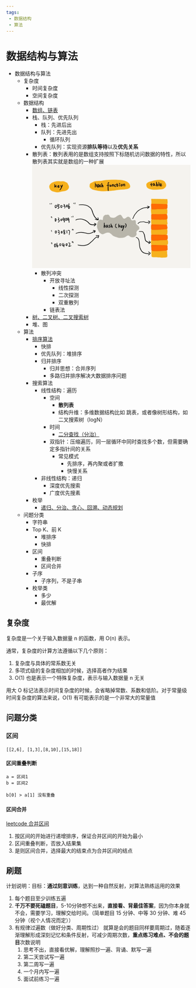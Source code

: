 ```yaml
---
tags:
 - 数据结构
 - 算法
---
```


# 数据结构与算法

- 数据结构与算法
  - 复杂度
    - 时间复杂度
    - 空间复杂度
  - 数据结构
    - [数组、链表](./底层存储结构：数组、链表.md)
    - 栈、队列、优先队列
      - 栈：先进后出
      - 队列：先进先出
        - 循环队列
      - 优先队列：实现资源**排队等待**以及**优先关系**
    - 散列表：散列表用的是数组支持按照下标随机访问数据的特性，所以散列表其实就是数组的一种扩展
      ![图 4](./images/1647795833834.png)  
      - 散列冲突
        - 开放寻址法
          - 线性探测
          - 二次探测
          - 双重散列
        - 链表法
    - [树、二叉树、二叉搜索树](./树和二叉树、堆和二叉堆.md)
    - 堆、图
  - 算法
    - [排序算法](./排序算法.md)
      - 快排
      - 优先队列：堆排序
      - 归并排序
        - 归并思想：合并序列
        - 多路归并排序解决大数据排序问题
    - 搜索算法
      - 线性结构：遍历
        - 空间
          - **散列表**
          - 结构升维：多维数据结构比如 跳表，或者像树形结构，如二叉搜索树（logN）
        - 时间
          - [二分查找（分治）](./二分查找.md)
        - 双指针：压缩遍历，同一层循环中同时查找多个数，但需要确定多指针间的关系
          - 常见模式
            - 先排序，再内聚或者扩撒
            - 快慢关系
      - 非线性结构：递归
        - 深度优先搜索
        - 广度优先搜素
    - 枚举
      - [递归、分治、贪心、回溯、动态规划](./递归分治、贪心、回溯、动态规划.md)
  - 问题分类
    - 字符串
    - Top K、前 K
      - 堆排序
      - 快排
    - 区间
      - 重叠判断
      - 区间合并
    - 子序
      - 子序列，不是子串
    - 枚举类
      - 多少
      - 最优解

## 复杂度

复杂度是一个关于输入数据量 n 的函数，用 O(n) 表示。

通常，复杂度的计算方法遵循以下几个原则：

1. 复杂度与具体的常系数无关
2. 多项式级的复杂度相加的时候，选择高者作为结果
3. O(1) 也是表示一个特殊复杂度，表示与输入数据量 n 无关


用大 O 标记法表示时间复杂度的时候，会省略掉常数、系数和低阶。对于常量级时间复杂度的算法来说，O(1) 有可能表示的是一个非常大的常量值

## 问题分类

### 区间

`[[2,6], [1,3],[8,10],[15,18]]`

#### 区间重叠判断

```txt
a = 区间1
b = 区间2

b[0] > a[1] 没有重叠
```

#### 区间合并

[leetcode 合并区间](https://leetcode-cn.com/problems/merge-intervals/)

1. 按区间的开始进行递增排序，保证合并区间的开始为最小
2. 区间重叠判断，否放入结果集
3. 是则区间合并，选择最大的结束点为合并区间的结点


## 刷题

计划说明：目标：**通过刻意训练**，达到一种自然反射，对算法熟练运用的效果

1. 每个题目至少训练五遍
2. **千万不要死磕题目**，5-10分钟想不出来，**直接看、背最佳答案**，因为你本身就不会，需要学习，理解交给时间。（简单题目 15 分钟、中等 30 分钟、难 45分钟（视个人情况而定））
3. 有规律过遍数（做好分类、周期性过）
   就算是会的题目同样要周期过，随着逐渐理解形成深刻记忆和条件反射，可减少周期次数，**重点练习难点、不会的题目**次数说明
   1. 思考不出，直接看优解，理解照抄一遍、背诵、默写一遍
   2. 第二天尝试写一遍
   3. 第二周写一遍
   4. 一个月内写一遍
   5. 面试前练习一遍
